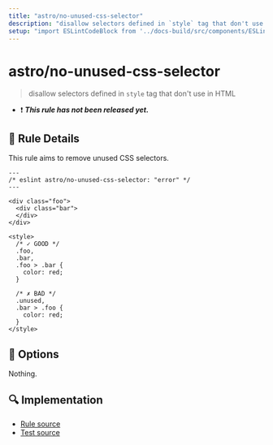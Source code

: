 ```yaml
---
title: "astro/no-unused-css-selector"
description: "disallow selectors defined in `style` tag that don't use in HTML"
setup: "import ESLintCodeBlock from '../docs-build/src/components/ESLintCodeBlockWrap.astro'"
---
```


# astro/no-unused-css-selector

> disallow selectors defined in `style` tag that don't use in HTML

- :exclamation: <badge text="This rule has not been released yet." vertical="middle" type="error"> **_This rule has not been released yet._** </badge>

## :book: Rule Details

This rule aims to remove unused  CSS selectors.

<ESLintCodeBlock>

<!--eslint-skip-->

```astro
---
/* eslint astro/no-unused-css-selector: "error" */
---

<div class="foo">
  <div class="bar">
  </div>
</div>

<style>
  /* ✓ GOOD */
  .foo,
  .bar,
  .foo > .bar {
    color: red;
  }

  /* ✗ BAD */
  .unused,
  .bar > .foo {
    color: red;
  }
</style>
```

</ESLintCodeBlock>

## :wrench: Options

Nothing.

## :mag: Implementation

- [Rule source](https://github.com/ota-meshi/eslint-plugin-astro/blob/main/src/rules/no-unused-css-selector.ts)
- [Test source](https://github.com/ota-meshi/eslint-plugin-astro/blob/main/tests/src/rules/no-unused-css-selector.ts)
